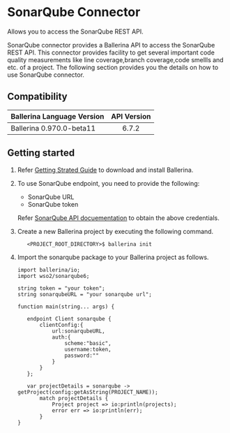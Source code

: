 # SonarQube Connector

Allows you to access the SonarQube REST API.


SonarQube connector provides a Ballerina API to access the SonarQube REST API. This connector provides facility to get several important code quality measurements like line coverage,branch coverage,code smellls and etc. of a project. The following section provides you the details on how to use SonarQube connector.

## Compatibility

| Ballerina Language Version                              | API Version
| ---------------------------------------------| :--------------:
| Ballerina 0.970.0-beta11                             | 6.7.2

## Getting started

1.  Refer [Getting Strated Guide](https://stage.ballerina.io/learn/getting-started/) to download and install Ballerina.
2.  To use SonarQube endpoint, you need to provide the following:

       - SonarQube URL
       - SonarQube token
    
       Refer [SonarQube API docuementation](https://docs.sonarqube.org/display/SONAR/User+Token) to obtain the above credentials.

4. Create a new Ballerina project by executing the following command.

    ```shell
       <PROJECT_ROOT_DIRECTORY>$ ballerina init
    ```

5. Import the sonarqube package to your Ballerina project as follows.

    ```ballerina
    import ballerina/io;
    import wso2/sonarqube6;
    
    string token = "your token";
    string sonarqubeURL = "your sonarqube url";
    
    function main(string... args) {
    
       endpoint Client sonarqube {
           clientConfig:{
               url:sonarqubeURL,
               auth:{
                   scheme:"basic",
                   username:token,
                   password:""
               }
           }
       };
       
       var projectDetails = sonarqube -> getProject(config:getAsString(PROJECT_NAME));
           match projectDetails {
               Project project => io:println(projects);
               error err => io:println(err);
           }
    }
```